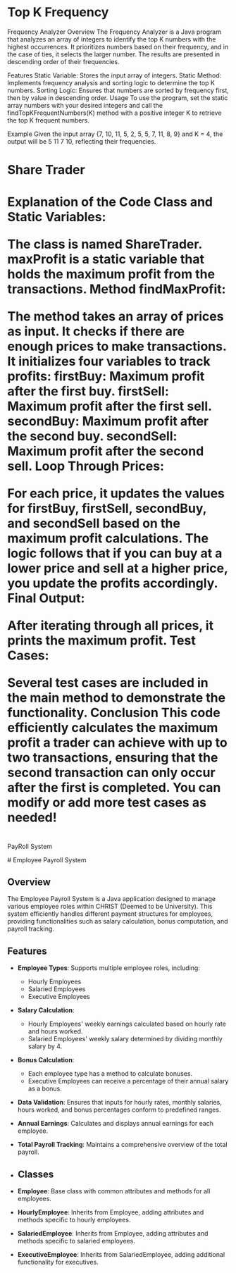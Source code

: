 <h1>Top K Frequency</h1>
<p>Frequency Analyzer
Overview
The Frequency Analyzer is a Java program that analyzes an array of integers to identify the top K numbers with the highest occurrences. It prioritizes numbers based on their frequency, and in the case of ties, it selects the larger number. The results are presented in descending order of their frequencies.

Features
Static Variable: Stores the input array of integers.
Static Method: Implements frequency analysis and sorting logic to determine the top K numbers.
Sorting Logic: Ensures that numbers are sorted by frequency first, then by value in descending order.
Usage
To use the program, set the static array numbers with your desired integers and call the findTopKFrequentNumbers(K) method with a positive integer K to retrieve the top K frequent numbers.

Example
Given the input array {7, 10, 11, 5, 2, 5, 5, 7, 11, 8, 9} and K = 4, the output will be 5 11 7 10, reflecting their frequencies.</p>
  <h1>Share Trader<h1>
  <p>
Explanation of the Code
Class and Static Variables:

The class is named ShareTrader.
maxProfit is a static variable that holds the maximum profit from the transactions.
Method findMaxProfit:

The method takes an array of prices as input.
It checks if there are enough prices to make transactions.
It initializes four variables to track profits:
firstBuy: Maximum profit after the first buy.
firstSell: Maximum profit after the first sell.
secondBuy: Maximum profit after the second buy.
secondSell: Maximum profit after the second sell.
Loop Through Prices:

For each price, it updates the values for firstBuy, firstSell, secondBuy, and secondSell based on the maximum profit calculations.
The logic follows that if you can buy at a lower price and sell at a higher price, you update the profits accordingly.
Final Output:

After iterating through all prices, it prints the maximum profit.
Test Cases:

Several test cases are included in the main method to demonstrate the functionality.
Conclusion
This code efficiently calculates the maximum profit a trader can achieve with up to two transactions, ensuring that the second transaction can only occur after the first is completed. You can modify or add more test cases as needed!</p>
<h1>
  
</h1>PayRoll System</h1>
<p># Employee Payroll System

## Overview
The Employee Payroll System is a Java application designed to manage various employee roles within CHRIST (Deemed to be University). This system efficiently handles different payment structures for employees, providing functionalities such as salary calculation, bonus computation, and payroll tracking.

## Features
- **Employee Types**: Supports multiple employee roles, including:
  - Hourly Employees
  - Salaried Employees
  - Executive Employees
- **Salary Calculation**:
  - Hourly Employees' weekly earnings calculated based on hourly rate and hours worked.
  - Salaried Employees' weekly salary determined by dividing monthly salary by 4.
- **Bonus Calculation**:
  - Each employee type has a method to calculate bonuses.
  - Executive Employees can receive a percentage of their annual salary as a bonus.
- **Data Validation**: Ensures that inputs for hourly rates, monthly salaries, hours worked, and bonus percentages conform to predefined ranges.
- **Annual Earnings**: Calculates and displays annual earnings for each employee.
- **Total Payroll Tracking**: Maintains a comprehensive overview of the total payroll.

- ## Classes
- **Employee**: Base class with common attributes and methods for all employees.
- **HourlyEmployee**: Inherits from Employee, adding attributes and methods specific to hourly employees.
- **SalariedEmployee**: Inherits from Employee, adding attributes and methods specific to salaried employees.
- **ExecutiveEmployee**: Inherits from SalariedEmployee, adding additional functionality for executives.</p>
